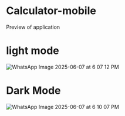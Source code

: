 ﻿# Calculator-mobile
Preview of application 
  
   
   
  

 
# light mode 

![WhatsApp Image 2025-06-07 at 6 07 12 PM](https://github.com/user-attachments/assets/4b92a583-3b46-4ca9-902f-e9c34a675c87)

# Dark Mode 

![WhatsApp Image 2025-06-07 at 6 10 07 PM](https://github.com/user-attachments/assets/bfb7313e-1047-408f-b546-b5374ffd7cc1)

  
    

